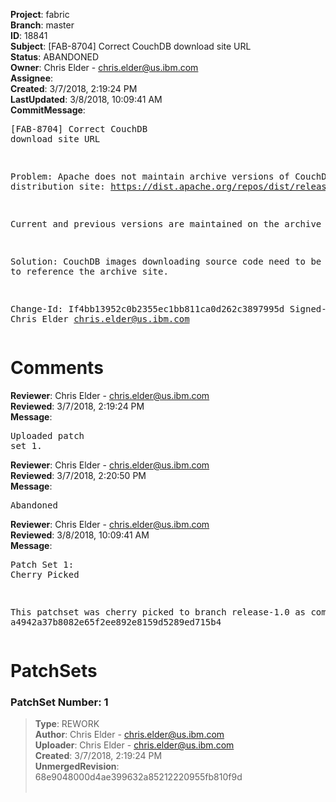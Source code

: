 <strong>Project</strong>: fabric<br><strong>Branch</strong>: master<br><strong>ID</strong>: 18841<br><strong>Subject</strong>: [FAB-8704] Correct CouchDB download site URL<br><strong>Status</strong>: ABANDONED<br><strong>Owner</strong>: Chris Elder - chris.elder@us.ibm.com<br><strong>Assignee</strong>:<br><strong>Created</strong>: 3/7/2018, 2:19:24 PM<br><strong>LastUpdated</strong>: 3/8/2018, 10:09:41 AM<br><strong>CommitMessage</strong>:<br><pre>[FAB-8704] Correct CouchDB download site URL

Problem:
Apache does not maintain archive versions of CouchDB on
the distribution site:
https://dist.apache.org/repos/dist/release/couchdb/source/

Current and previous versions are maintained on the archive site:
https://archive.apache.org/dist/couchdb/source/

Solution:
CouchDB images downloading source code need to be updated to reference
the archive site.

Change-Id: If4bb13952c0b2355ec1bb811ca0d262c3897995d
Signed-off-by: Chris Elder <chris.elder@us.ibm.com>
</pre><h1>Comments</h1><strong>Reviewer</strong>: Chris Elder - chris.elder@us.ibm.com<br><strong>Reviewed</strong>: 3/7/2018, 2:19:24 PM<br><strong>Message</strong>: <pre>Uploaded patch set 1.</pre><strong>Reviewer</strong>: Chris Elder - chris.elder@us.ibm.com<br><strong>Reviewed</strong>: 3/7/2018, 2:20:50 PM<br><strong>Message</strong>: <pre>Abandoned</pre><strong>Reviewer</strong>: Chris Elder - chris.elder@us.ibm.com<br><strong>Reviewed</strong>: 3/8/2018, 10:09:41 AM<br><strong>Message</strong>: <pre>Patch Set 1: Cherry Picked

This patchset was cherry picked to branch release-1.0 as commit a4942a37b8082e65f2ee892e8159d5289ed715b4</pre><h1>PatchSets</h1><h3>PatchSet Number: 1</h3><blockquote><strong>Type</strong>: REWORK<br><strong>Author</strong>: Chris Elder - chris.elder@us.ibm.com<br><strong>Uploader</strong>: Chris Elder - chris.elder@us.ibm.com<br><strong>Created</strong>: 3/7/2018, 2:19:24 PM<br><strong>UnmergedRevision</strong>: 68e9048000d4ae399632a85212220955fb810f9d<br><br></blockquote>